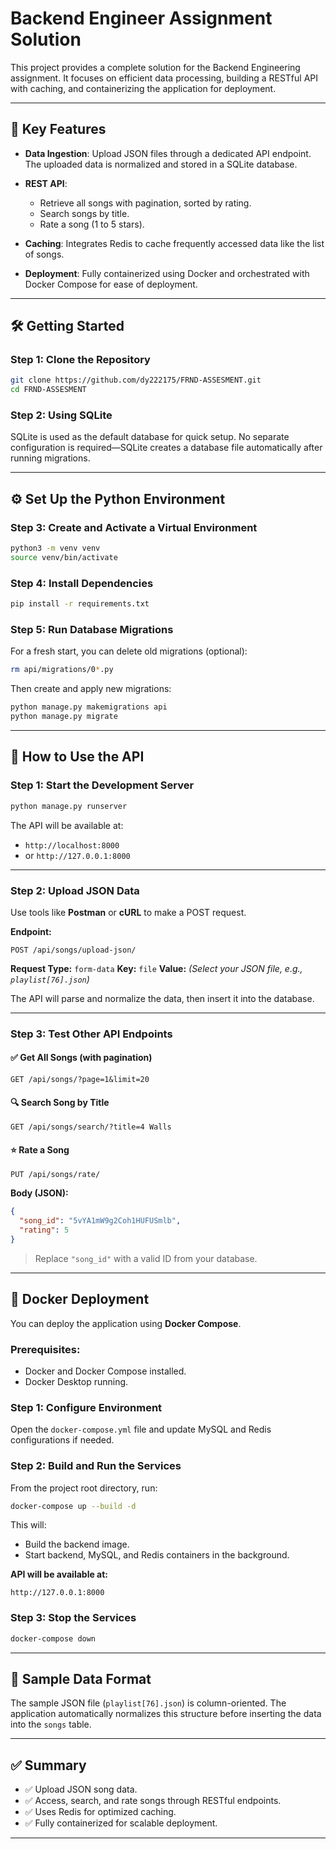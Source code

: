 # Backend Engineer Assignment Solution

This project provides a complete solution for the Backend Engineering assignment. It focuses on efficient data processing, building a RESTful API with caching, and containerizing the application for deployment.

---

## 🚀 Key Features

* **Data Ingestion**: Upload JSON files through a dedicated API endpoint. The uploaded data is normalized and stored in a SQLite database.
* **REST API**:

  * Retrieve all songs with pagination, sorted by rating.
  * Search songs by title.
  * Rate a song (1 to 5 stars).
* **Caching**: Integrates Redis to cache frequently accessed data like the list of songs.
* **Deployment**: Fully containerized using Docker and orchestrated with Docker Compose for ease of deployment.

---

## 🛠 Getting Started

### Step 1: Clone the Repository

```bash
git clone https://github.com/dy222175/FRND-ASSESMENT.git
cd FRND-ASSESMENT
```

### Step 2: Using SQLite

SQLite is used as the default database for quick setup. No separate configuration is required—SQLite creates a database file automatically after running migrations.

---

## ⚙️ Set Up the Python Environment

### Step 3: Create and Activate a Virtual Environment

```bash
python3 -m venv venv
source venv/bin/activate
```

### Step 4: Install Dependencies

```bash
pip install -r requirements.txt
```

### Step 5: Run Database Migrations

For a fresh start, you can delete old migrations (optional):

```bash
rm api/migrations/0*.py
```

Then create and apply new migrations:

```bash
python manage.py makemigrations api
python manage.py migrate
```

---

## 🧪 How to Use the API

### Step 1: Start the Development Server

```bash
python manage.py runserver
```

The API will be available at:

* `http://localhost:8000`
* or `http://127.0.0.1:8000`

---

### Step 2: Upload JSON Data

Use tools like **Postman** or **cURL** to make a POST request.

**Endpoint:**

```
POST /api/songs/upload-json/
```

**Request Type:** `form-data`
**Key:** `file`
**Value:** *(Select your JSON file, e.g., `playlist[76].json`)*

The API will parse and normalize the data, then insert it into the database.

---

### Step 3: Test Other API Endpoints

#### ✅ Get All Songs (with pagination)

```http
GET /api/songs/?page=1&limit=20
```

#### 🔍 Search Song by Title

```http
GET /api/songs/search/?title=4 Walls
```

#### ⭐ Rate a Song

```http
PUT /api/songs/rate/
```

**Body (JSON):**

```json
{
  "song_id": "5vYA1mW9g2Coh1HUFUSmlb",
  "rating": 5
}
```

> Replace `"song_id"` with a valid ID from your database.

---

## 🐳 Docker Deployment

You can deploy the application using **Docker Compose**.

### Prerequisites:

* Docker and Docker Compose installed.
* Docker Desktop running.

### Step 1: Configure Environment

Open the `docker-compose.yml` file and update MySQL and Redis configurations if needed.

### Step 2: Build and Run the Services

From the project root directory, run:

```bash
docker-compose up --build -d
```

This will:

* Build the backend image.
* Start backend, MySQL, and Redis containers in the background.

**API will be available at:**

```
http://127.0.0.1:8000
```

### Step 3: Stop the Services

```bash
docker-compose down
```

---

## 📂 Sample Data Format

The sample JSON file (`playlist[76].json`) is column-oriented. The application automatically normalizes this structure before inserting the data into the `songs` table.

---

## ✅ Summary

* ✅ Upload JSON song data.
* ✅ Access, search, and rate songs through RESTful endpoints.
* ✅ Uses Redis for optimized caching.
* ✅ Fully containerized for scalable deployment.

---
